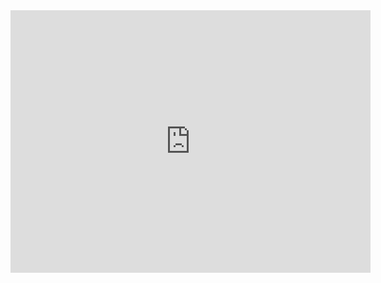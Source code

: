 <iframe src="https://slides.com/pharringtonp19/modeling-consumer-heterogeneity-6d8d25/embed" width="576" height="420" title="Copy of Modeling Consumer Heterogeneity" scrolling="no" frameborder="0" webkitallowfullscreen mozallowfullscreen allowfullscreen></iframe>